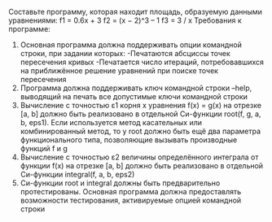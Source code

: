 Составьте программу, которая находит площадь, образуемую данными уравнениями:
f1 = 0.6x + 3
f2 = (x − 2)^3 – 1
f3 = 3 / x
Требования к программе:
1. Основная программа должна поддерживать опции командной строки, при задании которых:
    -Печатаются абсциссы точек пересечения кривых
    -Печатается число итераций, потребовавшихся на приближённое решение уравнений при поиске точек пересечения
2. Программа должна поддерживать ключ командной строки –help, выводящий на печать все допустимые ключи командной строки
3. Вычисление с точностью ε1 корня x уравнения f(x) = g(x) на отрезке [a, b] должно быть реализовано в отдельной Си-функции root(f, g, a, b, eps1). Если используется метод касательных или комбинированный метод, то у root должно быть ещё два параметра функционального типа, позволяющие вызывать производные функций f и g
4. Вычисление с точностью ε2 величины определённого интеграла от функции f(x) на отрезке [a, b] должно быть реализовано в отдельной Си-функции integral(f, a, b, eps2)
5. Си-функции root и integral должны быть предварительно протестированы. Основная программа должна предоставлять возможности тестирования, активируемые опцией командной строки

